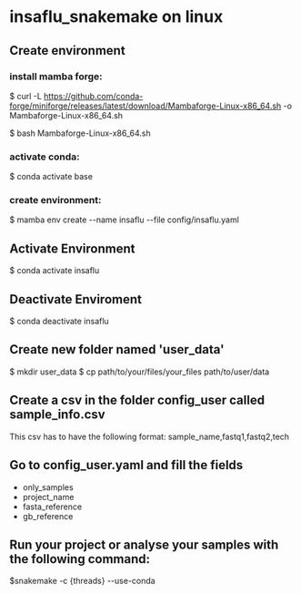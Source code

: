 # insaflu_snakemake on linux

## Create environment 

### install mamba forge:
    
   $ curl -L https://github.com/conda-forge/miniforge/releases/latest/download/Mambaforge-Linux-x86_64.sh -o Mambaforge-Linux-x86_64.sh
    
   $ bash Mambaforge-Linux-x86_64.sh

### activate conda:
    
   $ conda activate base

### create environment:
    
   $ mamba env create --name insaflu --file config/insaflu.yaml

## Activate Environment 
   $ conda activate insaflu

## Deactivate Enviroment
   $ conda deactivate insaflu

## Create new folder named 'user_data'
   $ mkdir user_data
   $ cp path/to/your/files/your_files path/to/user/data
## Create a csv in the folder config_user called sample_info.csv
 This csv has to have the following format: sample_name,fastq1,fastq2,tech
## Go to config_user.yaml and fill the fields
 - only_samples
 - project_name
 - fasta_reference
 - gb_reference
## Run your project or analyse your samples with the following command:
   $snakemake -c {threads} --use-conda